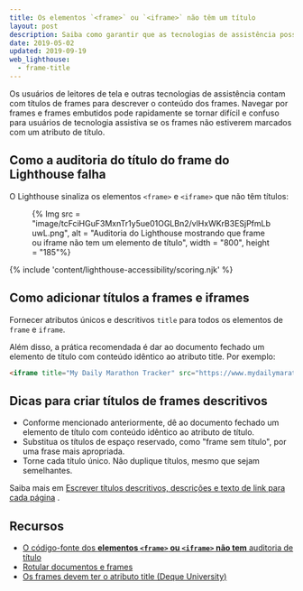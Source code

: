 ```yaml
---
title: Os elementos `<frame>` ou `<iframe>` não têm um título
layout: post
description: Saiba como garantir que as tecnologias de assistência possam apresentar corretamente o conteúdo do frame em sua página da web, dando títulos a todos os elementos do frame.
date: 2019-05-02
updated: 2019-09-19
web_lighthouse:
  - frame-title
---
```


Os usuários de leitores de tela e outras tecnologias de assistência contam com títulos de frames para descrever o conteúdo dos frames. Navegar por frames e frames embutidos pode rapidamente se tornar difícil e confuso para usuários de tecnologia assistiva se os frames não estiverem marcados com um atributo de título.

## Como a auditoria do título do frame do Lighthouse falha

O Lighthouse sinaliza os elementos `<frame>` e `<iframe>` que não têm títulos:

<figure>{% Img src = "image/tcFciHGuF3MxnTr1y5ue01OGLBn2/vlHxWKrB3ESjPfmLbuwL.png", alt = "Auditoria do Lighthouse mostrando que frame ou iframe não tem um elemento de título", width = "800", height = "185"%}</figure>

{% include 'content/lighthouse-accessibility/scoring.njk' %}

## Como adicionar títulos a frames e iframes

Fornecer atributos únicos e descritivos `title` para todos os elementos de `frame` e `iframe`.

Além disso, a prática recomendada é dar ao documento fechado um elemento de título com conteúdo idêntico ao atributo title. Por exemplo:

```html
<iframe title="My Daily Marathon Tracker" src="https://www.mydailymarathontracker.com/"></iframe>
```

## Dicas para criar títulos de frames descritivos

- Conforme mencionado anteriormente, dê ao documento fechado um elemento de título com conteúdo idêntico ao atributo de título.
- Substitua os títulos de espaço reservado, como "frame sem título", por uma frase mais apropriada.
- Torne cada título único. Não duplique títulos, mesmo que sejam semelhantes.

Saiba mais em [Escrever títulos descritivos, descrições e texto de link para cada página](/write-descriptive-text) .

## Recursos

- [O código-fonte dos **elementos `<frame>` ou `<iframe>` não tem** auditoria de título](https://github.com/GoogleChrome/lighthouse/blob/master/core/audits/accessibility/frame-title.js)
- [Rotular documentos e frames](/labels-and-text-alternatives#label-documents-and-frames)
- [Os frames devem ter o atributo title (Deque University)](https://dequeuniversity.com/rules/axe/3.3/frame-title)
